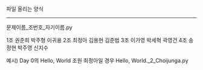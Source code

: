 파일 올리는 양식
____________________________________________

문제이름_조번호_자기이름.py


1조 권준희 박주형 이귀용
2조 최정아 김용현 김준범
3조 이가영 박세혁 곽영건
4조 송정현 박주영 신지수


예시) Day 0의 Hello, World 조원 최정아일 경우 
Hello, World._2_Choijunga.py
